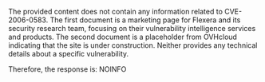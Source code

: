 The provided content does not contain any information related to CVE-2006-0583. The first document is a marketing page for Flexera and its security research team, focusing on their vulnerability intelligence services and products. The second document is a placeholder from OVHcloud indicating that the site is under construction. Neither provides any technical details about a specific vulnerability.

Therefore, the response is:
NOINFO
